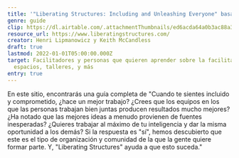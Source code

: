 ```yaml
---
title: '"Liberating Structures: Including and Unleashing Everyone" basado en el libro'
genre: guide
clip: https://dl.airtable.com/.attachmentThumbnails/ed6acda64a0b3ac88a3504b2bb791b80/384fff0a
resource_url: https://www.liberatingstructures.com/
creator: Henri Lipmanowicz y Keith McCandless
draft: true
lastmod: 2022-01-01T05:00:00.000Z
target: Facilitadores y personas que quieren aprender sobre la facilitación de
  espacios, talleres, y más
entry: true
---
```

En este sitio, encontrarás una guía completa de "Cuando te sientes incluido y comprometido, ¿hace un mejor trabajo? ¿Crees que los equipos en los que las personas trabajan bien juntas producen resultados mucho mejores? ¿Ha notado que las mejores ideas a menudo provienen de fuentes inesperadas? ¿Quieres trabajar al máximo de tu inteligencia y dar la misma oportunidad a los demás? Si la respuesta es "sí", hemos descubierto que este es el tipo de organización y comunidad de la que la gente quiere formar parte. Y, "Liberating Structures" ayuda a que esto suceda."